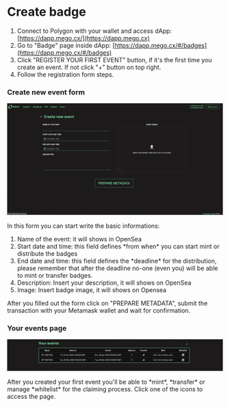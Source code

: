 # Create badge

1. Connect to Polygon with your wallet and access dApp: [https://dapp.mego.cx/](https://dapp.mego.cx)
2. Go to "Badge" page inside dApp: [https://dapp.mego.cx/#/badges](https://dapp.mego.cx/#/badges)
3. Click "REGISTER YOUR FIRST EVENT" button, if it's the first time you create an event. If not click "+" button on top right.
4. Follow the registration form steps.

### Create new event form

![](<../.gitbook/assets/Immagine 2022-03-22 161138 (1).png>)

In this form you can start write the basic informations:

1. Name of the event: it will shows in OpenSea
2. Start date and time: this field defines \*from when\* you can start mint or distribute the badges
3. End date and time: this field defines the \*deadline\* for the distribution, please remember that after the deadline no-one (even you) will be able to mint or transfer badges.
4. Description: Insert your description, it will shows on OpenSea
5. Image: Insert badge image, it will shows on Opensea

After you filled out the form click on "PREPARE METADATA", submit the transaction with your Metamask wallet and wait for confirmation.

### Your events page

![](../.gitbook/assets/event.png)

After you created your first event you'll be able to \*mint\*, \*transfer\* or manage \*whitelist\* for the claiming process. Click one of the icons to access the page.
